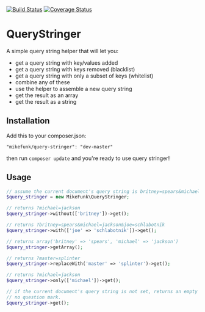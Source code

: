 [![Build Status](https://travis-ci.org/mikedfunk/QueryStringer.png?branch=master)](https://travis-ci.org/mikedfunk/QueryStringer) [![Coverage Status](https://coveralls.io/repos/mikedfunk/QueryStringer/badge.png?branch=master)](https://coveralls.io/r/mikedfunk/QueryStringer)

QueryStringer
=============

A simple query string helper that will let you:

* get a query string with key/values added
* get a query string with keys removed (blacklist)
* get a query string with only a subset of keys (whitelist)
* combine any of these
* use the helper to assemble a new query string
* get the result as an array
* get the result as a string

## Installation

Add this to your composer.json:

```"mikefunk/query-stringer": "dev-master"```

then run ```composer update``` and you're ready to use query stringer!

## Usage

```php
// assume the current document's query string is britney=spears&michael=jackson
$query_stringer = new MikeFunk\QueryStringer;

// returns ?michael=jackson
$query_stringer->without(['britney'])->get();

// returns ?britney=spears&michael=jackson&joe=schlabotnik
$query_stringer->with(['joe' => 'schlabotnik'])->get();

// returns array('britney' => 'spears', 'michael' => 'jackson')
$query_stringer->getArray();

// returns ?master=splinter
$query_stringer->replaceWith('master' => 'splinter')->get();

// returns ?michael=jackson
$query_stringer->only(['michael'])->get();

// if the current document's query string is not set, returns an empty string.
// no question mark.
$query_stringer->get();
```
